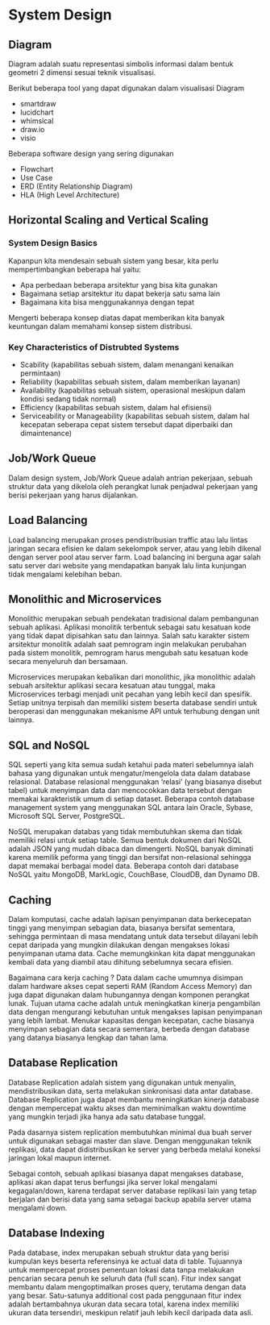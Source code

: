 # System Design

## Diagram

Diagram adalah suatu representasi simbolis informasi dalam bentuk geometri 2 dimensi sesuai teknik visualisasi.

Berikut beberapa tool yang dapat digunakan dalam visualisasi Diagram

- smartdraw
- lucidchart
- whimsical
- draw.io
- visio

Beberapa software design yang sering digunakan

- Flowchart
- Use Case
- ERD (Entity Relationship Diagram)
- HLA (High Level Architecture)

## Horizontal Scaling and Vertical Scaling

### System Design Basics

Kapanpun kita mendesain sebuah sistem yang besar, kita perlu mempertimbangkan beberapa hal yaitu:

- Apa perbedaan beberapa arsitektur yang bisa kita gunakan
- Bagaimana setiap arsitektur itu dapat bekerja satu sama lain
- Bagaimana kita bisa menggunakannya dengan tepat

Mengerti beberapa konsep diatas dapat memberikan kita banyak keuntungan dalam memahami konsep sistem distribusi.

### Key Characteristics of Distrubted Systems

- Scability (kapabilitas sebuah sistem, dalam menangani kenaikan permintaan)
- Reliability (kapabilitas sebuah sistem, dalam memberikan layanan)
- Availability (kapabilitas sebuah sistem, operasional meskipun dalam kondisi sedang tidak normal)
- Efficiency (kapabilitas sebuah sistem, dalam hal efisiensi)
- Serviceability or Manageability (kapabilitas sebuah sistem, dalam hal kecepatan seberapa cepat sistem tersebut dapat diperbaiki dan dimaintenance)

## Job/Work Queue

Dalam design system, Job/Work Queue adalah antrian pekerjaan, sebuah struktur data yang dikelola oleh perangkat lunak penjadwal pekerjaan yang berisi pekerjaan yang harus dijalankan.

## Load Balancing

Load balancing merupakan proses pendistribusian traffic atau lalu lintas jaringan secara efisien ke dalam sekelompok server, atau yang lebih dikenal dengan server pool atau server farm. Load balancing ini berguna agar salah satu server dari website yang mendapatkan banyak lalu linta kunjungan tidak mengalami kelebihan beban.

## Monolithic and Microservices

Monolithic merupakan sebuah pendekatan tradisional dalam pembangunan sebuah aplikasi. Aplikasi monolitik terbentuk sebagai satu kesatuan kode yang tidak dapat dipisahkan satu dan lainnya. Salah satu karakter sistem arsitektur monolitik adalah saat pemrogram ingin melakukan perubahan pada sistem monolitik, pemrogram harus mengubah satu kesatuan kode secara menyeluruh dan bersamaan.

Microservices merupakan kebalikan dari monolithic, jika monolithic adalah sebuah arsitektur aplikasi secara kesatuan atau tunggal, maka Microservices terbagi menjadi unit pecahan yang lebih kecil dan spesifik. Setiap unitnya terpisah dan memiliki sistem beserta database sendiri untuk beroperasi dan menggunakan mekanisme API untuk terhubung dengan unit lainnya.

## SQL and NoSQL

SQL seperti yang kita semua sudah ketahui pada materi sebelumnya ialah bahasa yang digunakan untuk mengatur/mengelola data dalam database relasional. Database relasional menggunakan ‘relasi’ (yang biasanya disebut tabel) untuk menyimpan data dan mencocokkan data tersebut dengan memakai karakteristik umum di setiap dataset. Beberapa contoh database management system yang menggunakan SQL antara lain Oracle, Sybase, Microsoft SQL Server, PostgreSQL.

NoSQL merupakan databas yang tidak membutuhkan skema dan tidak memiliki relasi untuk setiap table. Semua bentuk dokumen dari NoSQL adalah JSON yang mudah dibaca dan dimengerti. NoSQL banyak diminati karena memilik peforma yang tinggi dan bersifat non-relasional sehingga dapat memakai berbagai model data. Beberapa contoh dari database NoSQL yaitu MongoDB, MarkLogic, CouchBase, CloudDB, dan Dynamo DB.

## Caching

Dalam komputasi, cache adalah lapisan penyimpanan data berkecepatan tinggi yang menyimpan sebagian data, biasanya bersifat sementara, sehingga permintaan di masa mendatang untuk data tersebut dilayani lebih cepat daripada yang mungkin dilakukan dengan mengakses lokasi penyimpanan utama data. Cache memungkinkan kita dapat menggunakan kembali data yang diambil atau dihitung sebelumnya secara efisien.

Bagaimana cara kerja caching ?
Data dalam cache umumnya disimpan dalam hardware akses cepat seperti RAM (Random Access Memory) dan juga dapat digunakan dalam hubungannya dengan komponen perangkat lunak. Tujuan utama cache adalah untuk meningkatkan kinerja pengambilan data dengan mengurangi kebutuhan untuk mengakses lapisan penyimpanan yang lebih lambat.
Menukar kapasitas dengan kecepatan, cache biasanya menyimpan sebagian data secara sementara, berbeda dengan database yang datanya biasanya lengkap dan tahan lama.

## Database Replication

Database Replication adalah sistem yang digunakan untuk menyalin, mendistribusikan data, serta melakukan sinkronisasi data antar database. Database Replication juga dapat membantu meningkatkan kinerja database dengan mempercepat waktu akses dan meminimalkan waktu downtime yang mungkin terjadi jika hanya ada satu database tunggal.

Pada dasarnya sistem replication membutuhkan minimal dua buah server untuk digunakan sebagai master dan slave. Dengan menggunakan teknik replikasi, data dapat didistribusikan ke server yang berbeda melalui koneksi jaringan lokal maupun internet.

Sebagai contoh, sebuah aplikasi biasanya dapat mengakses database, aplikasi akan dapat terus berfungsi jika server lokal mengalami kegagalan/down, karena terdapat server database replikasi lain yang tetap berjalan dan berisi data yang sama sebagai backup apabila server utama mengalami down.

## Database Indexing

Pada database, index merupakan sebuah struktur data yang berisi kumpulan keys beserta referensinya ke actual data di table. Tujuannya untuk mempercepat proses penentuan lokasi data tanpa melakukan pencarian secara penuh ke seluruh data (full scan). Fitur index sangat membantu dalam mengoptimalkan proses query, terutama dengan data yang besar. Satu-satunya additional cost pada penggunaan fitur index adalah bertambahnya ukuran data secara total, karena index memiliki ukuran data tersendiri, meskipun relatif jauh lebih kecil daripada data asli.
